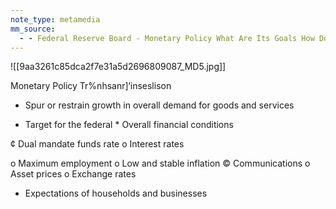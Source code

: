 ```yaml
---
note_type: metamedia
mm_source:
  - - Federal Reserve Board - Monetary Policy What Are Its Goals How Does It Work.md
---
```


![[9aa3261c85dca2f7e31a5d2696809087_MD5.jpg]]

Monetary Policy Tr%nhsanr]‘inseslison

* Spur or restrain growth in
overall demand for goods
and services

* Target for the federal * Overall financial conditions

¢ Dual mandate
funds rate o Interest rates

o Maximum employment
o Low and stable inflation © Communications o Asset prices
o Exchange rates

* Expectations of households
and businesses


